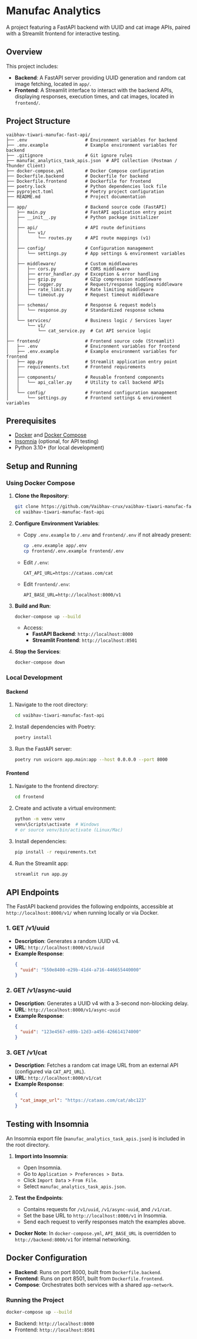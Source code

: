 # Manufac Analytics

A project featuring a FastAPI backend with UUID and cat image APIs, paired with a Streamlit frontend for interactive testing.

## Overview

This project includes:
- **Backend**: A FastAPI server providing UUID generation and random cat image fetching, located in `app/`.
- **Frontend**: A Streamlit interface to interact with the backend APIs, displaying responses, execution times, and cat images, located in `frontend/`.

## Project Structure

```
vaibhav-tiwari-manufac-fast-api/
├── .env                      # Environment variables for backend
├── .env.example              # Example environment variables for backend
├── .gitignore                # Git ignore rules
├── manufac_analytics_task_apis.json  # API collection (Postman / Thunder Client)
├── docker-compose.yml        # Docker Compose configuration
├── Dockerfile.backend        # Dockerfile for backend
├── Dockerfile.frontend       # Dockerfile for frontend
├── poetry.lock               # Python dependencies lock file
├── pyproject.toml            # Poetry project configuration
├── README.md                 # Project documentation 
│
├── app/                      # Backend source code (FastAPI)
│   ├── main.py               # FastAPI application entry point
│   ├── __init__.py           # Python package initializer
│   │
│   ├── api/                  # API route definitions
│   │   └── v1/
│   │       └── routes.py     # API route mappings (v1)
│   │
│   ├── config/               # Configuration management
│   │   └── settings.py       # App settings & environment variables
│   │
│   ├── middleware/           # Custom middlewares
│   │   ├── cors.py           # CORS middleware
│   │   ├── error_handler.py  # Exception & error handling
│   │   ├── gzip.py           # GZip compression middleware
│   │   ├── logger.py         # Request/response logging middleware
│   │   ├── rate_limit.py     # Rate limiting middleware
│   │   └── timeout.py        # Request timeout middleware
│   │
│   ├── schemas/              # Response & request models
│   │   └── response.py       # Standardized response schema
│   │
│   └── services/             # Business logic / Services layer
│       └── v1/
│           └── cat_service.py  # Cat API service logic
│
├── frontend/                 # Frontend source code (Streamlit)
│   ├── .env                  # Environment variables for frontend
│   ├── .env.example          # Example environment variables for frontend
│   ├── app.py                # Streamlit application entry point
│   ├── requirements.txt      # Frontend requirements
│   │
│   ├── components/           # Reusable frontend components
│   │   └── api_caller.py     # Utility to call backend APIs
│   │
│   └── config/               # Frontend configuration management
│       └── settings.py       # Frontend settings & environment variables

```

## Prerequisites

- [Docker](https://www.docker.com/get-started) and [Docker Compose](https://docs.docker.com/compose/install/)
- [Insomnia](https://insomnia.rest/) (optional, for API testing)
- Python 3.10+ (for local development)

## Setup and Running

### Using Docker Compose

1. **Clone the Repository**:
   ```bash
   git clone https://github.com/Vaibhav-crux/vaibhav-tiwari-manufac-fast-api.git
   cd vaibhav-tiwari-manufac-fast-api
   ```

2. **Configure Environment Variables**:
   - Copy `.env.example` to `/.env` and `frontend/.env` if not already present:
     ```bash
     cp .env.example app/.env
     cp frontend/.env.example frontend/.env
     ```
   - Edit `/.env`:
     ```
     CAT_API_URL=https://cataas.com/cat
     ```
   - Edit `frontend/.env`:
     ```
     API_BASE_URL=http://localhost:8000/v1
     ```

3. **Build and Run**:
   ```bash
   docker-compose up --build
   ```
   - Access:
     - **FastAPI Backend**: `http://localhost:8000`
     - **Streamlit Frontend**: `http://localhost:8501`

4. **Stop the Services**:
   ```bash
   docker-compose down
   ```

### Local Development

#### Backend
1. Navigate to the root directory:
   ```bash
   cd vaibhav-tiwari-manufac-fast-api
   ```
2. Install dependencies with Poetry:
   ```bash
   poetry install
   ```
3. Run the FastAPI server:
   ```bash
   poetry run uvicorn app.main:app --host 0.0.0.0 --port 8000
   ```

#### Frontend
1. Navigate to the frontend directory:
   ```bash
   cd frontend
   ```
2. Create and activate a virtual environment:
   ```bash
   python -m venv venv
   venv\Scripts\activate  # Windows
   # or source venv/bin/activate (Linux/Mac)
   ```
3. Install dependencies:
   ```bash
   pip install -r requirements.txt
   ```
4. Run the Streamlit app:
   ```bash
   streamlit run app.py
   ```

## API Endpoints

The FastAPI backend provides the following endpoints, accessible at `http://localhost:8000/v1/` when running locally or via Docker.

### 1. GET /v1/uuid
- **Description**: Generates a random UUID v4.
- **URL**: `http://localhost:8000/v1/uuid`
- **Example Response**:
  ```json
  {
    "uuid": "550e8400-e29b-41d4-a716-446655440000"
  }
  ```

### 2. GET /v1/async-uuid
- **Description**: Generates a UUID v4 with a 3-second non-blocking delay.
- **URL**: `http://localhost:8000/v1/async-uuid`
- **Example Response**:
  ```json
  {
    "uuid": "123e4567-e89b-12d3-a456-426614174000"
  }
  ```

### 3. GET /v1/cat
- **Description**: Fetches a random cat image URL from an external API (configured via `CAT_API_URL`).
- **URL**: `http://localhost:8000/v1/cat`
- **Example Response**:
  ```json
  {
    "cat_image_url": "https://cataas.com/cat/abc123"
  }
  ```

## Testing with Insomnia

An Insomnia export file (`manufac_analytics_task_apis.json`) is included in the root directory.

1. **Import into Insomnia**:
   - Open Insomnia.
   - Go to `Application > Preferences > Data`.
   - Click `Import Data` > `From File`.
   - Select `manufac_analytics_task_apis.json`.

2. **Test the Endpoints**:
   - Contains requests for `/v1/uuid`, `/v1/async-uuid`, and `/v1/cat`.
   - Set the base URL to `http://localhost:8000/v1` in Insomnia.
   - Send each request to verify responses match the examples above.

- **Docker Note**: In `docker-compose.yml`, `API_BASE_URL` is overridden to `http://backend:8000/v1` for internal networking.

## Docker Configuration

- **Backend**: Runs on port 8000, built from `Dockerfile.backend`.
- **Frontend**: Runs on port 8501, built from `Dockerfile.frontend`.
- **Compose**: Orchestrates both services with a shared `app-network`.

### Running the Project
```bash
docker-compose up --build
```
- Backend: `http://localhost:8000`
- Frontend: `http://localhost:8501`